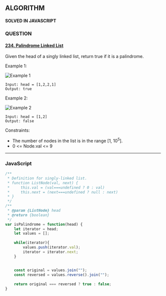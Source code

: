 ## ALGORITHM

#### SOLVED IN JAVASCRIPT
### QUESTION

#### [234. Palindrome Linked List](https://leetcode.com/problems/palindrome-linked-list/)

Given the head of a singly linked list, return true if it is a palindrome.

Example 1:

![Example 1](https://assets.leetcode.com/uploads/2021/03/03/pal1linked-list.jpg)

```
Input: head = [1,2,2,1]
Output: true
```

Example 2:

![Example 2](https://assets.leetcode.com/uploads/2021/03/03/pal2linked-list.jpg)

```
Input: head = [1,2]
Output: false
```

Constraints:

* The number of nodes in the list is in the range [1, 10<sup>5</sup>].
* 0 <= Node.val <= 9

-----

### JavaScript

```js
/**
 * Definition for singly-linked list.
 * function ListNode(val, next) {
 *     this.val = (val===undefined ? 0 : val)
 *     this.next = (next===undefined ? null : next)
 * }
 */
/**
 * @param {ListNode} head
 * @return {boolean}
 */
var isPalindrome = function(head) {
    let iterator = head;
    let values = [];
    
    while(iterator){
        values.push(iterator.val);
        iterator = iterator.next;
    }
    
    
    const original = values.join("");
    const reversed = values.reverse().join("");
    
    return original === reversed ? true : false;    
}
```
